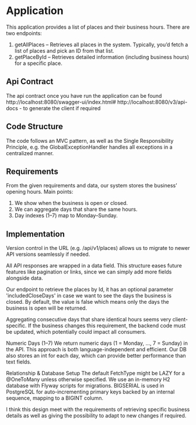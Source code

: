 
# Application
This application provides a list of places and their business hours. There are two endpoints:

1. getAllPlaces – Retrieves all places in the system.
        Typically, you’d fetch a list of places and pick an ID from that list.
2.  getPlaceById – Retrieves detailed information (including business hours) for a specific place.

## Api Contract
The api contract once you have run the application can be found
http://localhost:8080/swagger-ui/index.html#
http://localhost:8080/v3/api-docs - to generate the client if required

## Code Structure
The code follows an MVC pattern, as well as the Single Responsibility Principle, e.g. the GlobalExceptionHandler handles all exceptions in a centralized manner.

## Requirements
From the given requirements and data, our system stores the business’ opening hours. Main points:

1. We show when the business is open or closed.
2. We can aggregate days that share the same hours.
3. Day indexes (1–7) map to Monday–Sunday.

## Implementation
Version control in the URL (e.g. /api/v1/places) allows us to migrate to newer API versions seamlessly if needed.

All API responses are wrapped in a data field. This structure eases future features like pagination or links, since we 
can simply add more fields alongside data.

Our endpoint to retrieve the places by Id, it has an optional parameter 'includedCloseDays' in case we want to see the
days the business is closed. By default, the value is false which means only the days the business is open will be returned.

Aggregating consecutive days that share identical hours seems very client-specific. If the business changes this requirement, 
the backend code must be updated, which potentially could impact all consumers.

Numeric Days (1–7)
We return numeric days (1 = Monday, …, 7 = Sunday) in the API. This approach is both language-independent and efficient. 
Our DB also stores an int for each day, which can provide better performance than text fields.

Relationship & Database Setup
The default FetchType might be LAZY for a @OneToMany unless otherwise specified. 
We use an in-memory H2 database with Flyway scripts for migrations.
BIGSERIAL is used in PostgreSQL for auto-incrementing primary keys backed by an internal sequence, mapping to a BIGINT column.

I think this design meet with the requirements of retrieving specific business details as well as giving the possibility to adapt to new changes if required.


